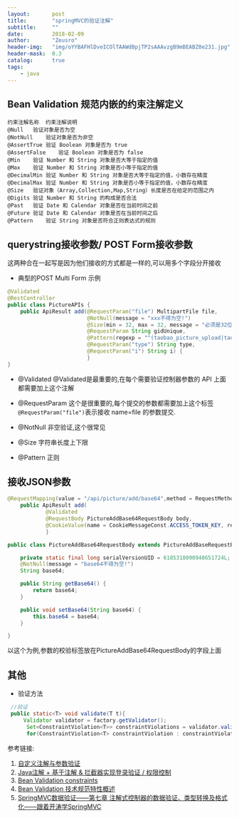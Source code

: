 ```yaml
---
layout:       post
title:        "springMVC的验证注解"
subtitle:     ""
date:         2018-02-09
author:       "Zeusro"
header-img:   "img/oYYBAFHlDveICOlTAAWdBpjTP2sAAAvzgB9mBEABZ0e231.jpg"
header-mask:  0.3
catalog:      true
tags:
    - java
---
```



##  Bean Validation 规范内嵌的约束注解定义
```
约束注解名称	约束注解说明
@Null	验证对象是否为空
@NotNull	验证对象是否为非空
@AssertTrue	验证 Boolean 对象是否为 true
@AssertFalse	验证 Boolean 对象是否为 false
@Min	验证 Number 和 String 对象是否大等于指定的值
@Max	验证 Number 和 String 对象是否小等于指定的值
@DecimalMin	验证 Number 和 String 对象是否大等于指定的值，小数存在精度
@DecimalMax	验证 Number 和 String 对象是否小等于指定的值，小数存在精度
@Size	验证对象（Array,Collection,Map,String）长度是否在给定的范围之内
@Digits	验证 Number 和 String 的构成是否合法
@Past	验证 Date 和 Calendar 对象是否在当前时间之前
@Future	验证 Date 和 Calendar 对象是否在当前时间之后
@Pattern	验证 String 对象是否符合正则表达式的规则
```

## querystring接收参数/ POST Form接收参数
这两种合在一起写是因为他们接收的方式都是一样的,可以用多个字段分开接收



* 典型的POST Multi Form 示例

```JAVA
@Validated
@RestController
public class PictureAPIs {
    public ApiResult add(@RequestParam("file") MultipartFile file,
                         @NotNull(message = "xxx不得为空!")
                         @Size(min = 32, max = 32, message = "必须是32位的字符串")
                         @RequestParam String gidUnique,                         
                         @Pattern(regexp = "^(taobao_picture_upload|taobao_product_img_upload|taobao_item_img_upload|taobao_product_add)$",message = "type可选值:XXX")
                         @RequestParam("type") String type,                         
                         @RequestParam("i") String i) {
                         }
}
```

* @Validated
@Validated是最重要的,在每个需要验证控制器参数的 API 上面都需要加上这个注解

* @RequestParam
这个是很重要的,每个提交的参数都需要加上这个标签`@RequestParam("file")`表示接收 name=file 的参数提交.

* @NotNull
非空验证,这个很常见

* @Size
字符串长度上下限

* @Pattern
正则


## 接收JSON参数

```java
@RequestMapping(value = "/api/picture/add/base64",method = RequestMethod.POST, produces = "application/json;charset=UTF-8")
    public ApiResult add(
            @Validated
            @RequestBody PictureAddBase64RequestBody body,
            @CookieValue(name = CookieMessageConst.ACCESS_TOKEN_KEY, required = false) String token) {
            }
```

```java
public class PictureAddBase64RequestBody extends PictureAddBaseRequestBody {

    private static final long serialVersionUID = 6185318090948651724L;
    @NotNull(message = "base64不得为空!")
    String base64;

    public String getBase64() {
        return base64;
    }

    public void setBase64(String base64) {
        this.base64 = base64;
    }

}
```
以这个为例,参数的校验标签放在PictureAddBase64RequestBody的字段上面


## 其他

* 验证方法

```java
 //验证 
 public static<T> void validate(T t){ 
     Validator validator = factory.getValidator();
      Set<ConstraintViolation<T>> constraintViolations = validator.validate(t); 
      for(ConstraintViolation<T> constraintViolation : constraintViolations) { System.out.println(constraintViolation.getMessage()); } }
```

参考链接:
1. [自定义注解与参数验证](https://www.jianshu.com/p/2e71656aa88c)
1. [Java注解 + 基于注解 & 拦截器实现登录验证 / 权限控制](https://www.jianshu.com/p/f9f9490a0924)
1. [Bean Validation constraints](https://docs.jboss.org/hibernate/stable/validator/reference/en-US/html_single/#validator-defineconstraints-spec)
1. [Bean Validation 技术规范特性概述](https://www.ibm.com/developerworks/cn/java/j-lo-beanvalid/)
1. [SpringMVC数据验证——第七章 注解式控制器的数据验证、类型转换及格式化——跟着开涛学SpringMVC](http://jinnianshilongnian.iteye.com/blog/1733708)